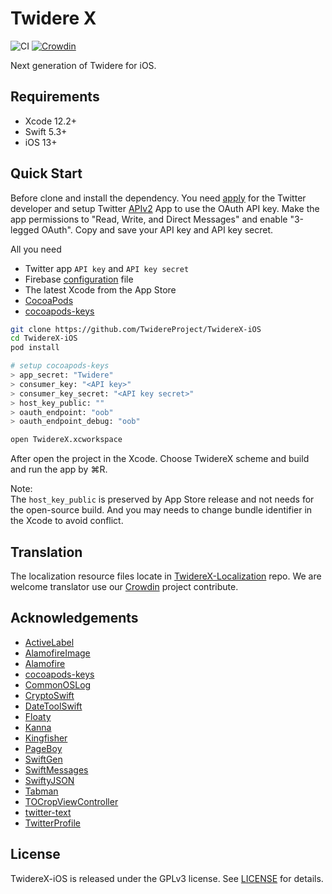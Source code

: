 # Twidere X

![CI](https://github.com/TwidereProject/TwidereX-iOS/workflows/CI/badge.svg)
[![Crowdin](https://badges.crowdin.net/twidere-x/localized.svg)](https://crowdin.com/project/twidere-x)

Next generation of Twidere for iOS.

## Requirements

- Xcode 12.2+
- Swift 5.3+
- iOS 13+


## Quick Start

Before clone and install the dependency. You need [apply](https://developer.twitter.com/en/apply-for-access) for the Twitter developer and setup Twitter [APIv2](https://blog.twitter.com/developer/en_us/topics/tools/2020/introducing_new_twitter_api.html) App to use the OAuth API key. Make the app permissions to "Read, Write, and Direct Messages" and enable "3-legged OAuth". Copy and save your API key and API key secret.

All you need

- Twitter app `API key` and `API key secret`
- Firebase [configuration](https://firebase.google.com/docs/ios/setup) file
- The latest Xcode from the App Store
- [CocoaPods](https://cocoapods.org)
- [cocoapods-keys](https://github.com/orta/cocoapods-keys)

```zsh
git clone https://github.com/TwidereProject/TwidereX-iOS
cd TwidereX-iOS
pod install

# setup cocoapods-keys
> app_secret: "Twidere"
> consumer_key: "<API key>"
> consumer_key_secret: "<API key secret>"
> host_key_public: ""
> oauth_endpoint: "oob"
> oauth_endpoint_debug: "oob"

open TwidereX.xcworkspace  
```

After open the project in the Xcode. Choose TwidereX scheme and build and run the app by ⌘R.

Note:  
The `host_key_public` is preserved by App Store release and not needs for the open-source build. And you may needs to change bundle identifier in the Xcode to avoid conflict.

## Translation
The localization resource files locate in [TwidereX-Localization](https://github.com/TwidereProject/TwidereX-Localization) repo. We are welcome translator use our [Crowdin](https://crowdin.com/project/twidere-x) project contribute.


## Acknowledgements

- [ActiveLabel](https://github.com/optonaut/ActiveLabel.swift)
- [AlamofireImage](https://github.com/Alamofire/AlamofireImage)
- [Alamofire](https://github.com/Alamofire/Alamofire)
- [cocoapods-keys](https://github.com/orta/cocoapods-keys)
- [CommonOSLog](https://github.com/mainasuk/CommonOSLog)
- [CryptoSwift](https://github.com/krzyzanowskim/CryptoSwift)
- [DateToolSwift](https://github.com/MatthewYork/DateTools)
- [Floaty](https://github.com/kciter/Floaty)
- [Kanna](https://github.com/tid-kijyun/Kanna)
- [Kingfisher](https://github.com/onevcat/Kingfisher)
- [PageBoy](https://github.com/uias/Pageboy)
- [SwiftGen](https://github.com/SwiftGen/SwiftGen)
- [SwiftMessages](https://github.com/SwiftKickMobile/SwiftMessages)
- [SwiftyJSON](https://github.com/SwiftyJSON/SwiftyJSON)
- [Tabman](https://github.com/uias/Tabman)
- [TOCropViewController](https://github.com/TimOliver/TOCropViewController)
- [twitter-text](https://github.com/twitter/twitter-text)
- [TwitterProfile](https://github.com/OfTheWolf/TwitterProfile)

## License

TwidereX-iOS is released under the GPLv3 license. See [LICENSE](./LICENSE) for details.
